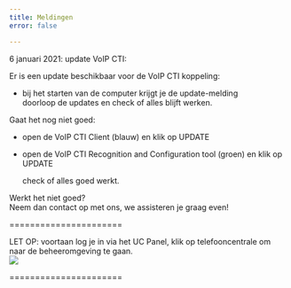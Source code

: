 ```yaml
---
title: Meldingen
error: false

---
```

6 januari 2021: update VoIP CTI:<br>

Er is een update beschikbaar voor de VoIP CTI koppeling: <br>

* bij het starten van de computer krijgt je de update-melding  
  doorloop de updates en check of alles blijft werken. 

Gaat het nog niet goed: 

* open de VoIP CTI Client (blauw) en klik op UPDATE
* open de VoIP CTI Recognition and Configuration tool (groen) en klik op UPDATE

  check of alles goed werkt. 

Werkt het niet goed?   
Neem dan contact op met ons, we assisteren je graag even!

======================

LET OP: voortaan log je in via het UC Panel, klik op telefooncentrale om naar de beheeromgeving te gaan.  
<img src="https://res.cloudinary.com/callvoip/image/upload/v1605526837/panelswitch_dxfj6a.png">

======================